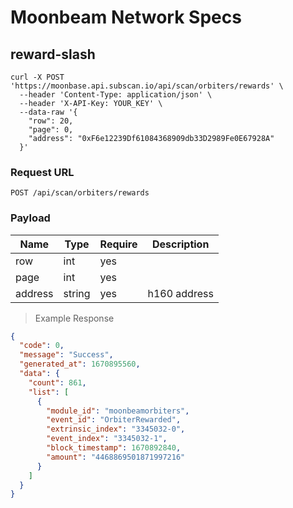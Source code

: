 # Moonbeam Network Specs

## reward-slash

```shell
curl -X POST 'https://moonbase.api.subscan.io/api/scan/orbiters/rewards' \
  --header 'Content-Type: application/json' \
  --header 'X-API-Key: YOUR_KEY' \
  --data-raw '{
    "row": 20,
    "page": 0,
    "address": "0xF6e12239Df61084368909db33D2989Fe0E67928A"
  }'
```

### Request URL

`POST /api/scan/orbiters/rewards`

### Payload

| Name        | Type   | Require | Description  |
|-------------|--------|---------|--------------|
| row         | int    | yes     |              |
| page        | int    | yes     |              |
| address     | string | yes     | h160 address |

> Example Response

```json
{
  "code": 0,
  "message": "Success",
  "generated_at": 1670895560,
  "data": {
    "count": 861,
    "list": [
      {
        "module_id": "moonbeamorbiters",
        "event_id": "OrbiterRewarded",
        "extrinsic_index": "3345032-0",
        "event_index": "3345032-1",
        "block_timestamp": 1670892840,
        "amount": "4468869501871997216"
      }
    ]
  }
}
```